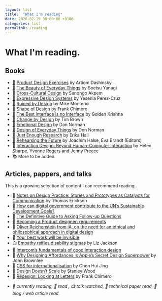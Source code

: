 ```yaml
---
layout: list
title:  "What I'm reading"
date: 2020-02-19 00:00:00 +0100   
categories: list
permalink: /reading
---
```


# What I'm reading.

## Books
- <abbr title="Currently reading">📖</abbr> [Product Design Exercises](https://productdesigninterview.com/) by Artiom Dashinsky  
- <abbr title="Currently reading">📖</abbr> [The Beauty of Everyday Things](https://www.penguin.co.uk/books/311/311112/the-beauty-of-everyday-things/9780241366356.html) by Soetsu Yanagi  
- <abbr title="Finished">📓</abbr> [Cross-Cultural Design](https://abookapart.com/products/cross-cultural-design) by Senongo Akpem  
- <abbr title="Finished">📓</abbr> [Expressive Design Systems](https://abookapart.com/products/expressive-design-systems) by Yesenia Perez-Cruz  
- <abbr title="Finished">📓</abbr> [Ruined by Design](https://www.ruinedby.design) by Mike Monterio  
- <abbr title="Finished">📓</abbr> [Shape of Design](https://shapeofdesignbook.com) by Frank Chimero  
- <abbr title="Finished">📓</abbr> [The Best Interface is no Interface](http://www.nointerface.com/book/) by Golden Krishna  
- <abbr title="Finished">📓</abbr> [Change by Design](https://www.ideo.com/post/change-by-design) by Tim Brown  
- <abbr title="Finished">📓</abbr> [Emotional Design](https://www.amazon.com/Emotional-Design-Love-Everyday-Things/dp/0465051367) by Don Norman  
- <abbr title="Finished">📓</abbr> [Design of Everyday Things](https://mitpress.mit.edu/books/design-everyday-things) by Don Norman  
- <abbr title="Finished">📓</abbr> [Just Enough Research](https://abookapart.com/products/just-enough-research) by Erika Hall  
- <abbr title="Finished">📓</abbr> [Rehearsing the Future](https://adk.elsevierpure.com/en/publications/rehearsing-the-future) by Joachim Halse, Eva Brandt (Editors)
- 📓 [
Interaction Design: Beyond Human-Computer Interaction](https://www.amazon.com/Interaction-Design-Beyond-Human-Computer/dp/0470665769) by Helen Sharpe, Yvonne Rogers and Jenny Preece 
- 📚 More to be added.


## Articles, pappers, and talks
This is a growing selection of content I can recommend reading.
- 📄 [Notes on Design Practice: Stories and Prototypes as Catalysts for Communication](http://www.pliant.org/personal/Tom_Erickson/Stories.html) by Thomas Erickson
- 📱 [How can digital government contribute to the UN’s Sustainable Development Goals?](https://public.digital/2019/08/22/how-can-digital-government-contribute-to-the-uns-sustainable-development-goals/)
- 📱 [The Definitive Guide to Asking Follow-up Questions](https://medium.com/eightshapes-llc/the-definitive-guide-to-asking-follow-up-questions-5bfcddfa8a2e)
- 📱 [Becoming a Product designer: requirements](https://paper.dropbox.com/published/Becoming-a-Product-designer-requirements-T2TC8MP45MlCG7sqrPhofQw)
- 📱 [Oliver Reichenstein from iA, on the need for an ethical and philosophical approach in digital design](https://medium.com/demagsign/oliver-reichenstein-from-ia-on-the-need-for-an-ethical-and-philosophical-approach-in-digital-c57f2d00738)
- 📱 [Your best work will be invisible](https://tannerchristensen.com/blog/2019/1/5/your-best-work-will-be-invisible)
- 📺 [Empathy reifies disability stigmas](https://interaction19.ixda.org/program/keynote--liz-jackson/) by Liz Jackson
- 📱 [Intercom’s fundamentals of good interaction design](https://www.intercom.com/blog/fundamentals-good-interaction-design/)
- 📱 [Why Designing Affordances Is Apple’s Secret Design Superpower](https://magenta.as/why-designing-affordances-is-apples-secret-design-superpower-2327a9d04106) by John Brownlee
- 📱 [CSS for internationalisation](https://www.chenhuijing.com/blog/css-for-i18n/) by Chen Hui Jing
- 📱 [Design Doesn’t Scale](https://medium.com/@hellostanley/design-doesnt-scale-4d81e12cbc3e) by Stanley Wood
- 📱 [Redesign: Looking at Letters](https://frankchimero.com/blog/2020/looking-at-letters/) by Frank Chimero

<!---

- Nothing to see here
- Mental models for designers
- “The stories we tell and the stories other tell us shape our work, our beliefs, and that’s what shapes us, as designers and people.”

- An interview with Facebook product designer Debashish Paul
- A Framework for Making Better Product Decisions
- How to write case studies for your online portfolio

- 📺 Complexity & Experience in Design

- A Modern Typographic Scale
- 5 online graphic design exercises to boost your skills
- Smoother & sharper shadows with layered box-shadows
- The best tips for giving formal feedback



- Insanely fast redesign exercises
- A checklist to improve your product UI
- The Art of Emotion — Norman’s 3 Levels of Emotional Design
- Designing teamwork: How our customers helped shape the future of Slack

--->

- *📖 currently reading, 📓 read , 📺 talk watched, 📄 technical paper read, 📱 blog / web article read.*
